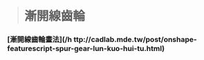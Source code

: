 > # 漸開線齒輪

### [漸開線齒輪畫法](/h ttp://cadlab.mde.tw/post/onshape-featurescript-spur-gear-lun-kuo-hui-tu.html)



